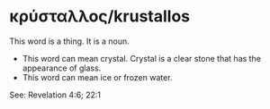 # κρύσταλλος/krustallos
This word is a thing. It is a noun.

* This word can mean crystal. Crystal is a clear stone that has the appearance of glass.
* This word can mean ice or frozen water.

See: Revelation 4:6; 22:1
